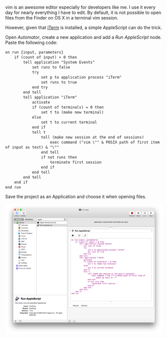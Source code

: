 vim is an awesome editor especially for developers like me. I
use it every day for nearly everything I have to edit.
By default, it is not possible to open files from the Finder on
OS X in a terminal vim session.

However, given that [iTerm](https://iterm2.com) is installed, a simple
AppleScript can do the trick.

Open *Automator*, create a new application and add a *Run AppleScript* node.
Paste the following code:

```applescript
on run {input, parameters}
    if (count of input) > 0 then
        tell application "System Events"
            set runs to false
            try
                set p to application process "iTerm"
                set runs to true
            end try
        end tell
        tell application "iTerm"
            activate
            if (count of terminals) = 0 then
                set t to (make new terminal)
            else
                set t to current terminal
            end if
            tell t
                tell (make new session at the end of sessions)
                    exec command ("vim \"" & POSIX path of first item of input as text) & "\""
                end tell
                if not runs then
                    terminate first session
                end if
            end tell
        end tell
    end if
end run
```

Save the project as an Application and choose it when opening files.

![](img/automator.png)
